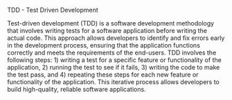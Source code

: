 TDD - Test Driven Development

Test-driven development (TDD) is a software development methodology that involves writing tests for a software application before writing the actual code. This approach allows developers to identify and fix errors early in the development process, ensuring that the application functions correctly and meets the requirements of the end-users. TDD involves the following steps: 1) writing a test for a specific feature or functionality of the application, 2) running the test to see if it fails, 3) writing the code to make the test pass, and 4) repeating these steps for each new feature or functionality of the application. This iterative process allows developers to build high-quality, reliable software applications.

